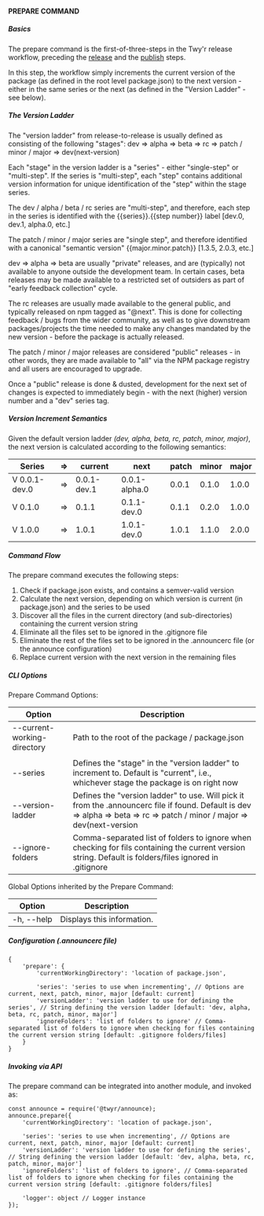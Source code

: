 #### PREPARE COMMAND

##### Basics
The prepare command is the first-of-three-steps in the Twy'r release workflow,
preceding the [release](RELEASE_COMMAND.md) and the [publish](PUBLISH_COMMAND.md)
steps.

In this step, the workflow simply increments the current version of the package
(as defined in the root level package.json) to the next version - either in the
same series or the next (as defined in the "Version Ladder" - see below).

##### The Version Ladder
The "version ladder" from release-to-release is usually defined as consisting of the following "stages":
dev => alpha => beta => rc => patch / minor / major => dev(next-version)

Each "stage" in the version ladder is a "series" - either "single-step" or
"multi-step". If the series is "multi-step", each "step"
contains additional version information for unique identification of the "step" within
the stage series.

The dev / alpha / beta / rc series are "multi-step", and therefore, each step
in the series is identified with the {{series}}.{{step number}} label [dev.0, dev.1,
alpha.0, etc.]

The patch / minor / major series are "single step", and therefore identified
with a canonical "semantic version" {{major.minor.patch}} [1.3.5, 2.0.3, etc.]

dev => alpha => beta are usually "private" releases, and are (typically) not available
to anyone outside the development team. In certain cases, beta releases may be made
available to a restricted set of outsiders as part of "early feedback collection" cycle.

The rc releases are usually made available to the general public, and typically released on
npm tagged as "@next". This is done for collecting feedback / bugs from the wider community,
as well as to give downstream packages/projects the time needed to make any changes mandated
by the new version - before the package is actually released.

The patch / minor / major releases are considered "public" releases - in other words, they are
made available to "all" via the NPM package registry and all users are encouraged to upgrade.

Once a "public" release is done & dusted, development for the next set of changes is expected
to immediately begin - with the next (higher) version number and a "dev" series tag.

##### Version Increment Semantics

Given the default version ladder *(dev, alpha, beta, rc, patch, minor, major)*, the next version
is calculated according to the following semantics:

| Series | => | current | next | patch | minor | major |
| --- | --- | --- | --- | --- | --- | --- |
| V 0.0.1-dev.0 | => | 0.0.1-dev.1 | 0.0.1-alpha.0 | 0.0.1 | 0.1.0 | 1.0.0 |
| V 0.1.0 | => | 0.1.1 | 0.1.1-dev.0 | 0.1.1 | 0.2.0 | 1.0.0 |
| V 1.0.0 | => | 1.0.1 | 1.0.1-dev.0 | 1.0.1 | 1.1.0 | 2.0.0 |

##### Command Flow

The prepare command executes the following steps:

1. Check if package.json exists, and contains a semver-valid version
1. Calculate the next version, depending on which version is current (in package.json) and the series to be used
1. Discover all the files in the current directory (and sub-directories) containing the current version string
1. Eliminate all the files set to be ignored in the .gitignore file
1. Eliminate the rest of the files set to be ignored in the .announcerc file (or the announce configuration)
1. Replace current version with the next version in the remaining files

##### CLI Options

Prepare Command Options:

| Option | Description |
| --- | --- |
| --current-working-directory | Path to the root of the package / package.json  |
|   |   |
| --series | Defines the "stage" in the "version ladder" to increment to. Default is "current", i.e., whichever stage the package is on right now |
| --version-ladder | Defines the "version ladder" to use. Will pick it from the .announcerc file if found. Default is dev => alpha => beta => rc => patch / minor / major => dev(next-version |
| --ignore-folders | Comma-separated list of folders to ignore when checking for fils containing the current version string. Default is folders/files ignored in .gitignore |

Global Options inherited by the Prepare Command:

| Option | Description |
| --- | --- |
| -h, --help | Displays this information. |

##### Configuration (.announcerc file)

```
{
    'prepare': {
		'currentWorkingDirectory': 'location of package.json',

        'series': 'series to use when incrementing', // Options are current, next, patch, minor, major [default: current]
        'versionLadder': 'version ladder to use for defining the series', // String defining the version ladder [default: 'dev, alpha, beta, rc, patch, minor, major']
        'ignoreFolders': 'list of folders to ignore' // Comma-separated list of folders to ignore when checking for files containing the current version string [default: .gitignore folders/files]
    }
}
```

##### Invoking via API

The prepare command can be integrated into another module, and invoked as:

```
const announce = require('@twyr/announce);
announce.prepare({
	'currentWorkingDirectory': 'location of package.json',

    'series': 'series to use when incrementing', // Options are current, next, patch, minor, major [default: current]
    'versionLadder': 'version ladder to use for defining the series', // String defining the version ladder [default: 'dev, alpha, beta, rc, patch, minor, major']
    'ignoreFolders': 'list of folders to ignore', // Comma-separated list of folders to ignore when checking for files containing the current version string [default: .gitignore folders/files]

    'logger': object // Logger instance
});
```
